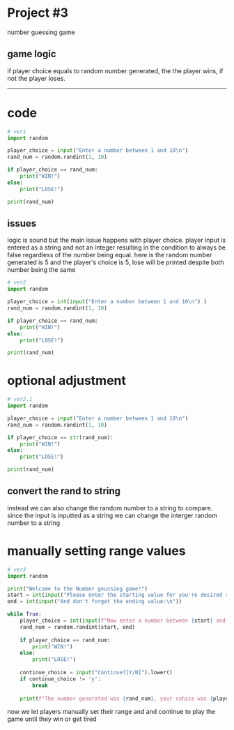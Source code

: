 # Project #3
number guessing game
## game logic
if player choice equals to random number generated, the the player wins, if not the player loses.

---

# code
```python
# ver1
import random

player_choice = input("Enter a number between 1 and 10\n")
rand_num = random.randint(1, 10)

if player_choice == rand_num:
	print("WIN!")
else:
	print("LOSE!")

print(rand_num)
```
## issues
logic is sound but the main issue happens with player choice. player input is entered as a string and not an integer resulting in the condition to always be false regardless of the number being equal. 
here is the random number generated is 5 and the player's choice is 5, lose will be printed despite both number being the same

```python
# ver2
import random

player_choice = int(input("Enter a number between 1 and 10\n") )
rand_num = random.randint(1, 10)

if player_choice == rand_num:
	print("WIN!")
else:
	print("LOSE!")

print(rand_num)
```

# optional adjustment
```python
# ver2.1
import random

player_choice = input("Enter a number between 1 and 10\n")
rand_num = random.randint(1, 10)

if player_choice == str(rand_num):
	print("WIN!")
else:
	print("LOSE!")

print(rand_num)
```
## convert the rand to string
instead we can also change the random number to a string to compare. since the input is inputted as a string we can change the interger random number to a string

# manually setting range values
```python
# ver3
import random

print("Welcome to the Number geussing game!")
start = int(input("Please enter the starting value for you're desired range:\n"))
end = int(input("And don't forget the ending value:\n"))

while True:
	player_choice = int(input(f"Now enter a number between {start} and {end} and guess away: \n") )
	rand_num = random.randint(start, end)
	
	if player_choice == rand_num:
		print("WIN!")
	else:
		print("LOSE!")
		
	continue_choice = input("Continue?[Y/N]").lower()
	if continue_choice != 'y':
		break
		
	print(f"The number generated was {rand_num}, your cohice was {player_choice}")
```
now we let players manually set their range and and continue to play the game until they win or get tired